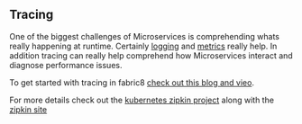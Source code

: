 ## Tracing

One of the biggest challenges of Microservices is comprehending whats really happening at runtime. Certainly [logging](logging.html) and [metrics](metrics.html) really help. In addition tracing can really help comprehend how Microservices interact and diagnose performance issues.

To get started with tracing in fabric8 [check out this blog and vieo](https://blog.fabric8.io/kubernetes-integration-with-zipkin-d6c195dd596d#.nug1hbi2n). 

For more details check out the [kubernetes zipkin project](https://github.com/fabric8io/kubernetes-zipkin) along with the [zipkin site](http://zipkin.io/)